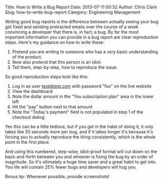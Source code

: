 Title: How to Write a Bug Report
Date: 2013-07-11 00:32
Author: Chris Clark
Slug: how-to-write-bug-report
Category: Engineering Management

Writing good bug reports is the difference between actually seeing your
bug get fixed and sending protracted emails over the course of a week
convincing a developer that there is, in fact, a bug. By far the most
important information you can provide in a bug report are clear
reproduction steps. Here's my guidance on how to write these:

1. Pretend you are writing to someone who has a *very* basic understanding of the product. 
2. Now also pretend that this person is an idiot.
3. Tell them, step-by-step, how to reproduce the issue.

So good reproduction steps look like this:

1. Log in as user test@test.com with password "foo" on the live website
2. View the dashboard
3. Note the dollar amount in the "You subscription plan" area in the
lower left
4. Hit the "pay" button next to that amount
5. Note the "Today's payment" field is not populated in step 1 of the
checkout dialog.

Yes this can be a little tedious, but if you get in the habit of doing
it, it only takes like 30 seconds more per bug, and if it takes longer
it's because it's forcing you to actually reproduce the thing
consistently, which is the whole point in the first place.

And using this numbered, step-wise, idiot-proof format will cut down on
the back-and-forth between you and whoever is fixing the bug by an order
of magnitude. So it's ultimately a huge time saver and a great habit to
get into. You life will contain 25% fewer bugs and developers will hug
you.

Bonus tip: Whenever possible, provide screenshots!
